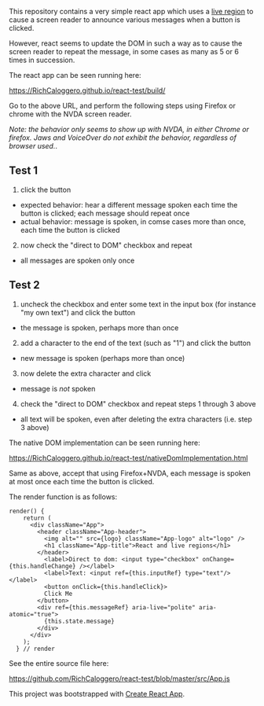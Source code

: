 This repository contains a very simple react app which uses a [live region](https://developer.mozilla.org/en-US/docs/Web/Accessibility/ARIA/ARIA_Live_Regions) to cause a screen reader to announce various messages when a button is clicked.

However, react seems to update the DOM in such a way as to cause the screen reader to repeat the message, in some cases as many as 5 or 6 times in succession.

The react app can be seen running here:

https://RichCaloggero.github.io/react-test/build/

Go to the above URL, and perform the following steps using Firefox or chrome with the NVDA screen reader.

_Note: the behavior only seems to show up with NVDA, in either Chrome or firefox. Jaws and VoiceOver do not exhibit the behavior, regardless of browser used._.

## Test 1

1. click the button
  + expected behavior: hear a different message spoken each time the button is clicked; each message should repeat once
  + actual behavior: message is spoken, in comse cases more than once, each time the button is clicked
2. now check the "direct to DOM" checkbox and repeat
  + all messages are spoken only once

## Test 2

1. uncheck the checkbox and enter some text in the input box (for instance "my own text") and click the button
  + the message is spoken, perhaps more than once
2. add a character to the end of the text (such as "1") and click the button
  + new message is spoken (perhaps more than once)
3. now delete the extra character and click
  + message is *not* spoken
4. check the "direct to DOM" checkbox and repeat steps 1 through 3 above
  + all text will be spoken, even after deleting the extra characters (i.e. step 3 above)


The native DOM implementation can be seen running here:

https://RichCaloggero.github.io/react-test/nativeDomImplementation.html

Same as above, accept that using Firefox+NVDA, each message is spoken at most once each time the button is clicked.



The render function is as follows:

```
render() {
    return (
      <div className="App">
        <header className="App-header">
          <img alt="" src={logo} className="App-logo" alt="logo" />
          <h1 className="App-title">React and live regions</h1>
        </header>
          <label>Direct to dom: <input type="checkbox" onChange={this.handleChange} /></label>
          <label>Text: <input ref={this.inputRef} type="text"/></label>
          <button onClick={this.handleClick}>
          Click Me
        </button>
        <div ref={this.messageRef} aria-live="polite" aria-atomic="true">
          {this.state.message}
        </div>
      </div>
    );
  } // render
```

See the entire source file here:

https://github.com/RichCaloggero/react-test/blob/master/src/App.js


This project was bootstrapped with [Create React App](https://github.com/facebookincubator/create-react-app).
